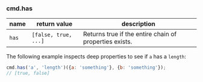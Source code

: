 ### cmd.has

| name       | return value          | description   |
|------------|-----------------------|---------------|
| `has`      | `[false, true, ...]`  | Returns true if the entire chain of properties exists. |

The following example inspects deep properties to see if `a` has a `length`:

```js
cmd.has('a', 'length')({a: 'something'}, {b: 'something'});
// [true, false]
```
